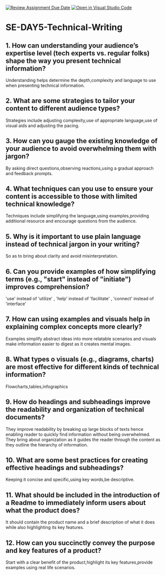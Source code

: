 [![Review Assignment Due Date](https://classroom.github.com/assets/deadline-readme-button-22041afd0340ce965d47ae6ef1cefeee28c7c493a6346c4f15d667ab976d596c.svg)](https://classroom.github.com/a/zsAR-pyY)
[![Open in Visual Studio Code](https://classroom.github.com/assets/open-in-vscode-2e0aaae1b6195c2367325f4f02e2d04e9abb55f0b24a779b69b11b9e10269abc.svg)](https://classroom.github.com/online_ide?assignment_repo_id=15696997&assignment_repo_type=AssignmentRepo)
# SE-DAY5-Technical-Writing
## 1. How can understanding your audience’s expertise level (tech experts vs. regular folks) shape the way you present technical information?
Understanding helps determine the depth,complexity and language to use when presenting technical information.

## 2. What are some strategies to tailor your content to different audience types?
Strategies include adjusting complexity,use of appropriate language,use of visual aids and adjusting the pacing.

## 3. How can you gauge the existing knowledge of your audience to avoid overwhelming them with jargon?
By asking direct questions,observing reactions,using a gradual approach and feedback prompts.

## 4. What techniques can you use to ensure your content is accessible to those with limited technical knowledge?
Techniques include simplifying the language,using examples,providing additional resource and encourage questions from the audience.

## 5. Why is it important to use plain language instead of technical jargon in your writing?
So as to bring about clarity and avoid misinterpretation.

## 6. Can you provide examples of how simplifying terms (e.g., "start" instead of "initiate") improves comprehension?
'use' instead of 'utilize'  , 'help' instead of 'facilitate' , 'connect' instead of 'interface'

## 7. How can using examples and visuals help in explaining complex concepts more clearly?
Examples simplify abstract ideas into more relatable scenarios and visuals make information easier to digest as it creates mental images.

## 8. What types o visuals (e.g., diagrams, charts) are most effective for different kinds of technical information?
Flowcharts,tables,infographics

## 9. How do headings and subheadings improve the readability and organization of technical documents?
They improve readability by breaking up large blocks of texts hence enabling reader to quickly find information without being overwhelmed. They bring about organization as it guides the reader through the content as they outline the hierarchy of information.

## 10. What are some best practices for creating effective headings and subheadings?
Keeping it concise and specific,using key words,be descriptive.

## 11. What should be included in the introduction of a Readme to immediately inform users about what the product does?
It should contain the product name and a brief description of what it does while also highlighting its key features.

## 12. How can you succinctly convey the purpose and key features of a product?
Start with a clear benefit of the product,highlight its key features,provide examples using real life scenarios.

